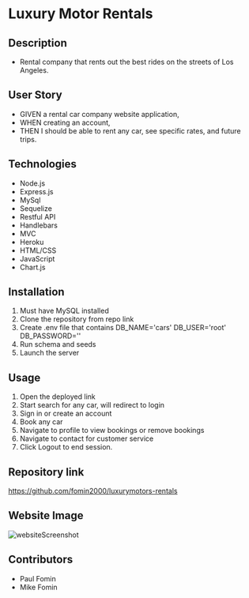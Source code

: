# Luxury Motor Rentals

## Description
- Rental company that rents out the best rides on the streets of Los Angeles.

## User Story
- GIVEN a rental car company website application,
- WHEN creating an account,
- THEN I should be able to rent any car, see specific rates, and future trips.

## Technologies
- Node.js
- Express.js
- MySql
- Sequelize
- Restful API
- Handlebars
- MVC
- Heroku
- HTML/CSS
- JavaScript
- Chart.js

## Installation
1. Must have MySQL installed
2. Clone the repository from repo link
3. Create .env file that contains DB_NAME='cars' DB_USER='root' DB_PASSWORD=''
4. Run schema and seeds
5. Launch the server

## Usage
1. Open the deployed link
2. Start search for any car, will redirect to login
3. Sign in or create an account
4. Book any car
5. Navigate to profile to view bookings or remove bookings
6. Navigate to contact for customer service
7. Click Logout to end session.


## Repository link
https://github.com/fomin2000/luxurymotors-rentals

## Website Image
![websiteScreenshot](./public/images/Screen%20Shot%202023-01-12%20at%205.53.02%20PM.png)

## Contributors
- Paul Fomin
- Mike Fomin
